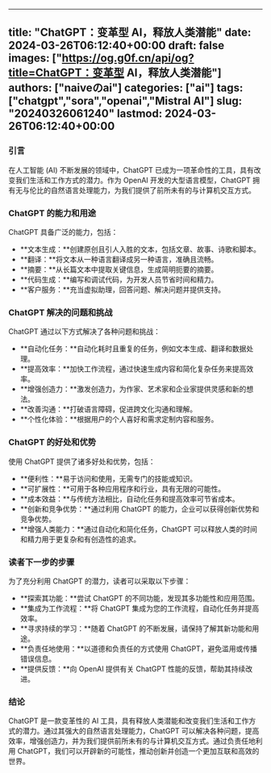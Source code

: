 
---
title: "ChatGPT：变革型 AI，释放人类潜能"
date: 2024-03-26T06:12:40+00:00
draft: false
images: ["https://og.g0f.cn/api/og?title=ChatGPT：变革型 AI，释放人类潜能"]
authors: ["naiveのai"]
categories: ["ai"]
tags: ["chatgpt","sora","openai","Mistral AI"]
slug: "20240326061240"
lastmod: 2024-03-26T06:12:40+00:00
---
### 引言

在人工智能 (AI) 不断发展的领域中，ChatGPT 已成为一项革命性的工具，具有改变我们生活和工作方式的潜力。作为 OpenAI 开发的大型语言模型，ChatGPT 拥有无与伦比的自然语言处理能力，为我们提供了前所未有的与计算机交互方式。

### ChatGPT 的能力和用途

ChatGPT 具备广泛的能力，包括：

- **文本生成：**创建原创且引人入胜的文本，包括文章、故事、诗歌和脚本。
- **翻译：**将文本从一种语言翻译成另一种语言，准确且流畅。
- **摘要：**从长篇文本中提取关键信息，生成简明扼要的摘要。
- **代码生成：**编写和调试代码，为开发人员节省时间和精力。
- **客户服务：**充当虚拟助理，回答问题、解决问题并提供支持。

### ChatGPT 解决的问题和挑战

ChatGPT 通过以下方式解决了各种问题和挑战：

- **自动化任务：**自动化耗时且重复的任务，例如文本生成、翻译和数据处理。
- **提高效率：**加快工作流程，通过快速生成内容和简化复杂任务来提高效率。
- **增强创造力：**激发创造力，为作家、艺术家和企业家提供灵感和新的想法。
- **改善沟通：**打破语言障碍，促进跨文化沟通和理解。
- **个性化体验：**根据用户的个人喜好和需求定制内容和服务。

### ChatGPT 的好处和优势

使用 ChatGPT 提供了诸多好处和优势，包括：

- **便利性：**易于访问和使用，无需专门的技能或知识。
- **可扩展性：**可用于各种应用程序和行业，具有无限的可能性。
- **成本效益：**与传统方法相比，自动化任务和提高效率可节省成本。
- **创新和竞争优势：**通过利用 ChatGPT 的能力，企业可以获得创新优势和竞争优势。
- **增强人类能力：**通过自动化和简化任务，ChatGPT 可以释放人类的时间和精力用于更复杂和有创造性的追求。

### 读者下一步的步骤

为了充分利用 ChatGPT 的潜力，读者可以采取以下步骤：

- **探索其功能：**尝试 ChatGPT 的不同功能，发现其多功能性和应用范围。
- **集成为工作流程：**将 ChatGPT 集成为您的工作流程，自动化任务并提高效率。
- **寻求持续的学习：**随着 ChatGPT 的不断发展，请保持了解其新功能和用途。
- **负责任地使用：**以道德和负责任的方式使用 ChatGPT，避免滥用或传播错误信息。
- **提供反馈：**向 OpenAI 提供有关 ChatGPT 性能的反馈，帮助其持续改进。

### 结论

ChatGPT 是一款变革性的 AI 工具，具有释放人类潜能和改变我们生活和工作方式的潜力。通过其强大的自然语言处理能力，ChatGPT 可以解决各种问题，提高效率，增强创造力，并为我们提供前所未有的与计算机交互方式。通过负责任地利用 ChatGPT，我们可以开辟新的可能性，推动创新并创造一个更加互联和高效的世界。